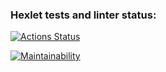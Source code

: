 ### Hexlet tests and linter status:

[![Actions Status](https://github.com/hsifananab/frontend-project-lvl2/workflows/hexlet-check/badge.svg)](https://github.com/hsifananab/frontend-project-lvl2/actions)

[![Maintainability](https://api.codeclimate.com/v1/badges/18e0d3f4ea5d162c1136/maintainability)](https://codeclimate.com/github/hsifananab/frontend-project-lvl2/maintainability)
